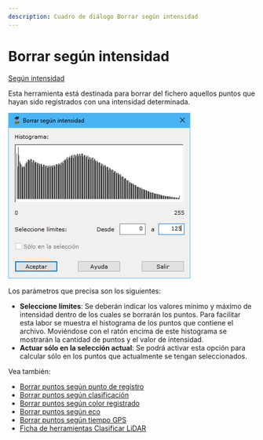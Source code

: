 ```yaml
---
description: Cuadro de diálogo Borrar según intensidad
---
```


# Borrar según intensidad

[Según intensidad](./)

Esta herramienta está destinada para borrar del fichero aquellos puntos que hayan sido registrados con una intensidad determinada.

![Cuadro de diálogo Borrar según intensidad](<../../../.gitbook/assets/image (144).png>)

Los parámetros que precisa son los siguientes:

* **Seleccione límites**: Se deberán indicar los valores mínimo y máximo de intensidad dentro de los cuales se borrarán los puntos. Para facilitar esta labor se muestra el histograma de los puntos que contiene el archivo. Moviéndose con el ratón encima de este histograma se mostrarán la cantidad de puntos y el valor de intensidad.
* **Actuar sólo en la selección actual**: Se podrá activar esta opción para calcular sólo en los puntos que actualmente se tengan seleccionados.

Vea también:

* [Borrar puntos según punto de registro](../segun-punto-de-registro/borrar-segun-punto-de-registro.md)
* [Borrar puntos según clasificación](../segun-clasificacion-lidar/borrar-segun-clasificacion.md)
* [Borrar puntos según color registrado](../segun-color-registrado/borrar-segun-color-registrado.md)
* [Borrar puntos según eco](../segun-eco-lidar/borrar-segun-eco.md)
* [Borrar puntos según tiempo GPS](../segun-tiempo-gps/borrar-segun-tiempo-gps.md)
* [Ficha de herramientas Clasificar LiDAR](../../fichas-de-herramientas/ficha-de-herramientas-clasificar-lidar.md)

